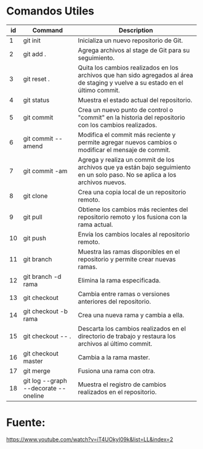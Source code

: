 # Comandos Utiles

| id | Command| Description |
| --------- | --------- | --------- |
| 1 | git init | Inicializa un nuevo repositorio de Git. |
| 2 | git add . | Agrega archivos al stage de Git para su seguimiento. |
| 3 | git reset . | Quita los cambios realizados en los archivos que han sido agregados al área de staging y vuelve a su estado en el último commit. |
| 4 | git status | Muestra el estado actual del repositorio. |
| 5 | git commit | Crea un nuevo punto de control o "commit" en la historia del repositorio con los cambios realizados. |
| 6 | git commit --amend | Modifica el commit más reciente y permite agregar nuevos cambios o modificar el mensaje de commit. |
| 7 | git commit -am | Agrega y realiza un commit de los archivos que ya están bajo seguimiento en un solo paso. No se aplica a los archivos nuevos. |
| 8 | git clone | Crea una copia local de un repositorio remoto. |
| 9 | git pull | Obtiene los cambios más recientes del repositorio remoto y los fusiona con la rama actual. |
| 10 | git push | Envía los cambios locales al repositorio remoto. |
| 11 | git branch | Muestra las ramas disponibles en el repositorio y permite crear nuevas ramas. |
| 12 | git branch -d rama | Elimina la rama especificada. |
| 13 | git checkout | Cambia entre ramas o versiones anteriores del repositorio. |
| 14 | git checkout -b rama | Crea una nueva rama y cambia a ella. |
| 15 | git checkout -- . | Descarta los cambios realizados en el directorio de trabajo y restaura los archivos al último commit. |
| 16 | git checkout master | Cambia a la rama master. |
| 17 | git merge | Fusiona una rama con otra. |
| 18 | git log --graph --decorate --oneline | Muestra el registro de cambios realizados en el repositorio. |

# Fuente:
https://www.youtube.com/watch?v=iT4UOkyI09k&list=LL&index=2